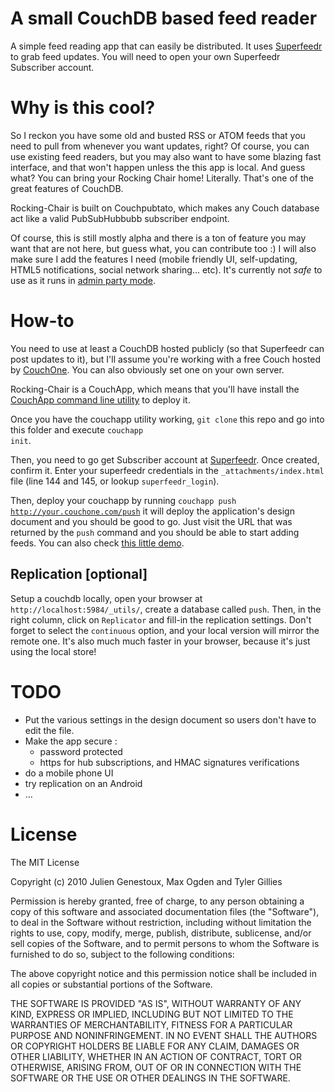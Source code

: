# A small CouchDB based feed reader

A simple feed reading app that can easily be distributed. It uses [Superfeedr](http://superfeedr.com) to grab feed updates. You will need to open your own Superfeedr Subscriber account.

# Why is this cool?

So I reckon you have some old and busted RSS or ATOM feeds that you need to pull from whenever you want updates, right? Of course, you can use existing feed readers, but you may also want to have some blazing fast interface, and that won't happen unless the this app is local. And guess what? You can bring your Rocking Chair home! Literally. That's one of the great features of CouchDB.

Rocking-Chair is built on Couchpubtato, which makes any Couch database act like a valid PubSubHubbubb subscriber endpoint.

Of course, this is still mostly alpha and there is a ton of feature you may want that are not here, but guess what, you can contribute too :) I will also make sure I add the features I need (mobile friendly UI, self-updating, HTML5 notifications, social network sharing... etc). It's currently not _safe_ to use as it runs in [admin party mode](http://guide.couchdb.org/draft/security.html). 

# How-to

You need to use at least a CouchDB hosted publicly (so that Superfeedr can post updates to it), but I'll assume you're working with a free Couch hosted by [CouchOne](http://couchone.com/get). You can also obviously set one on your own server.

Rocking-Chair is a CouchApp, which means that you'll have install the [CouchApp command line utility](http://couchapp.org/page/installing) to deploy it.

Once you have the couchapp utility working, <code>git clone</code> this repo and go into this folder and execute <code>couchapp init</code>.

Then, you need to go get Subscriber account at [Superfeedr](http://superfeedr.com). Once created, confirm it. Enter your superfeedr credentials in the <code>\_attachments/index.html</code> file (line 144 and 145, or lookup <code>superfeedr_login</code>).

Then, deploy your couchapp by running <code>couchapp push http://your.couchone.com/push</code> it will deploy the application's design document and you should be good to go. Just visit the URL that was returned by the <code>push</code> command and you should be able to start adding feeds. You can also check [this little demo](http://superfeedr.couchone.com/push/_design/push/index.html).

## Replication [optional]

Setup a couchdb locally, open your browser at <code>http://localhost:5984/_utils/</code>, create a database called <code>push</code>. Then, in the right column, click on <code>Replicator</code> and fill-in the replication settings. Don't forget to select the <code>continuous</code> option, and your local version will mirror the remote one. It's also much much faster in your browser, because it's just using the local store!

# TODO

- Put the various settings in the design document so users don't have to edit the file.
- Make the app secure :
    - password protected
    - https for hub subscriptions, and HMAC signatures verifications
- do a mobile phone UI
- try replication on an Android
- ...

# License

The MIT License

Copyright (c) 2010 Julien Genestoux, Max Ogden and Tyler Gillies

Permission is hereby granted, free of charge, to any person obtaining a copy
of this software and associated documentation files (the "Software"), to deal
in the Software without restriction, including without limitation the rights
to use, copy, modify, merge, publish, distribute, sublicense, and/or sell
copies of the Software, and to permit persons to whom the Software is
furnished to do so, subject to the following conditions:

The above copyright notice and this permission notice shall be included in
all copies or substantial portions of the Software.

THE SOFTWARE IS PROVIDED "AS IS", WITHOUT WARRANTY OF ANY KIND, EXPRESS OR
IMPLIED, INCLUDING BUT NOT LIMITED TO THE WARRANTIES OF MERCHANTABILITY,
FITNESS FOR A PARTICULAR PURPOSE AND NONINFRINGEMENT. IN NO EVENT SHALL THE
AUTHORS OR COPYRIGHT HOLDERS BE LIABLE FOR ANY CLAIM, DAMAGES OR OTHER
LIABILITY, WHETHER IN AN ACTION OF CONTRACT, TORT OR OTHERWISE, ARISING FROM,
OUT OF OR IN CONNECTION WITH THE SOFTWARE OR THE USE OR OTHER DEALINGS IN
THE SOFTWARE.